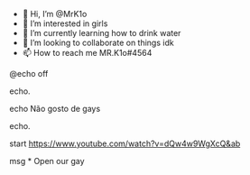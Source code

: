- 👋 Hi, I’m @MrK1o
- 👀 I’m interested in girls
- 🌱 I’m currently learning how to drink water
- 💞️ I’m looking to collaborate on things idk
- 📫 How to reach me MR.K1o#4564

@echo off

echo.

echo Não gosto de gays

echo.

start https://www.youtube.com/watch?v=dQw4w9WgXcQ&ab

msg * Open our gay
